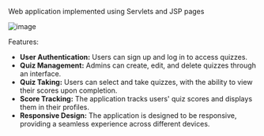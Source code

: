 Web application implemented using Servlets and JSP pages 

![image](https://github.com/MarioMuco/Java_Quiz_Servlet/assets/45602326/7ce691dd-3429-4818-af3d-90e2e378e472)

Features:
<ul>
<li><strong>User Authentication:</strong> Users can sign up and log in to access quizzes.</li>
<li><strong>Quiz Management:</strong> Admins can create, edit, and delete quizzes through an interface.</li>
<li><strong>Quiz Taking:</strong> Users can select and take quizzes, with the ability to view their scores upon completion.</li>
<li><strong>Score Tracking:</strong> The application tracks users' quiz scores and displays them in their profiles.</li>
<li><strong>Responsive Design:</strong> The application is designed to be responsive, providing a seamless experience across different devices.</li>
</ul>

